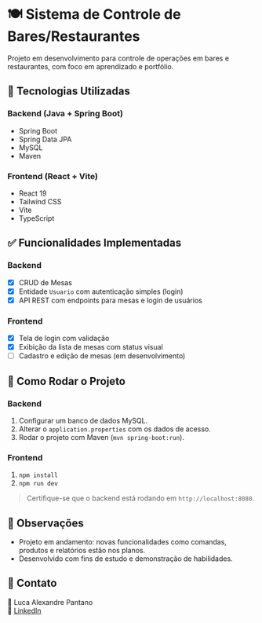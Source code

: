 # 🍽️ Sistema de Controle de Bares/Restaurantes

Projeto em desenvolvimento para controle de operações em bares e restaurantes, com foco em aprendizado e portfólio.

## 🔧 Tecnologias Utilizadas

### Backend (Java + Spring Boot)
- Spring Boot
- Spring Data JPA
- MySQL
- Maven

### Frontend (React + Vite)
- React 19
- Tailwind CSS
- Vite
- TypeScript

## ✅ Funcionalidades Implementadas

### Backend
- [x] CRUD de Mesas
- [x] Entidade `Usuario` com autenticação simples (login)
- [x] API REST com endpoints para mesas e login de usuários

### Frontend
- [x] Tela de login com validação
- [x] Exibição da lista de mesas com status visual
- [ ] Cadastro e edição de mesas (em desenvolvimento)

## 🚀 Como Rodar o Projeto

### Backend
1. Configurar um banco de dados MySQL.
2. Alterar o `application.properties` com os dados de acesso.
3. Rodar o projeto com Maven (`mvn spring-boot:run`).

### Frontend
1. `npm install`
2. `npm run dev`

> Certifique-se que o backend está rodando em `http://localhost:8080`.

## 📌 Observações
- Projeto em andamento: novas funcionalidades como comandas, produtos e relatórios estão nos planos.
- Desenvolvido com fins de estudo e demonstração de habilidades.

## 📎 Contato
👤 Luca Alexandre Pantano  
🔗 [LinkedIn](https://www.linkedin.com/in/lucapantano1)